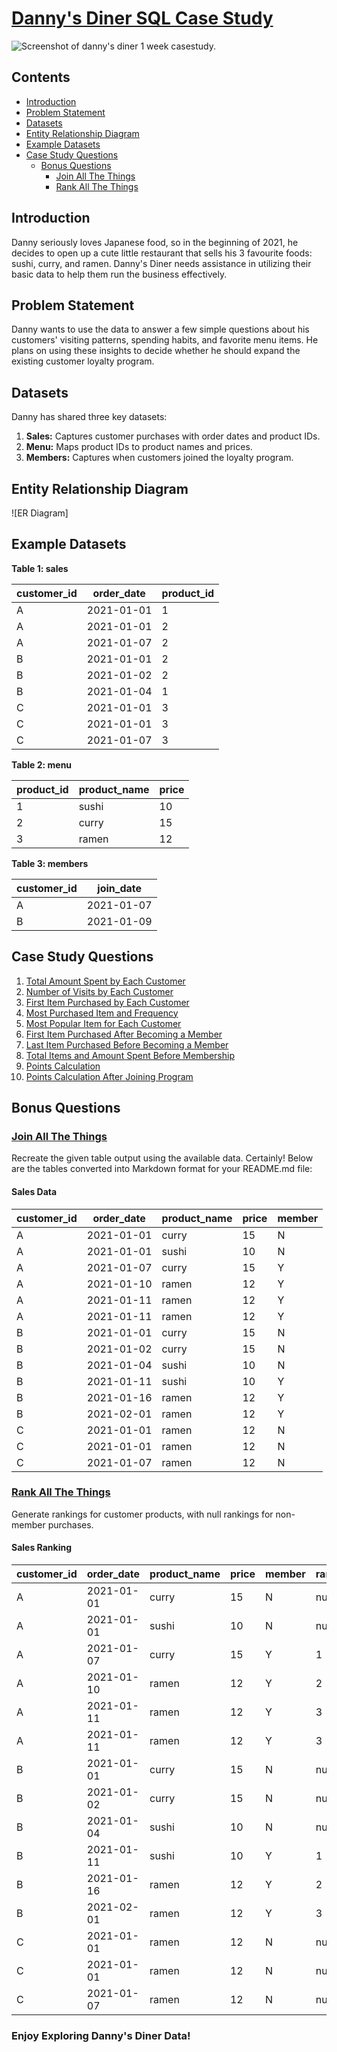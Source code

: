 # [Danny's Diner SQL Case Study](https://8weeksqlchallenge.com/case-study-1/)

![Screenshot of danny's diner 1 week casestudy.](https://8weeksqlchallenge.com/images/case-study-designs/1.png)

## Contents
- [Introduction](#introduction)
- [Problem Statement](#problem-statement)
- [Datasets](#datasets)
- [Entity Relationship Diagram](#entity-relationship-diagram)
- [Example Datasets](#example-datasets)
- [Case Study Questions](#case-study-questions)
  - [Bonus Questions](#bonus-questions)
    - [Join All The Things](#join-all-the-things)
    - [Rank All The Things](#rank-all-the-things)

## Introduction
Danny seriously loves Japanese food, so in the beginning of 2021, he decides to open up a cute little restaurant that sells his 3 favourite foods: sushi, curry, and ramen. Danny's Diner needs assistance in utilizing their basic data to help them run the business effectively.

## Problem Statement
Danny wants to use the data to answer a few simple questions about his customers' visiting patterns, spending habits, and favorite menu items. He plans on using these insights to decide whether he should expand the existing customer loyalty program.

## Datasets
Danny has shared three key datasets:
1. **Sales:** Captures customer purchases with order dates and product IDs.
2. **Menu:** Maps product IDs to product names and prices.
3. **Members:** Captures when customers joined the loyalty program.

## Entity Relationship Diagram
![ER Diagram]

## Example Datasets

**Table 1: sales**

| customer_id | order_date | product_id |
|-------------|------------|------------|
| A           | 2021-01-01 | 1          |
| A           | 2021-01-01 | 2          |
| A           | 2021-01-07 | 2          |
| B           | 2021-01-01 | 2          |
| B           | 2021-01-02 | 2          |
| B           | 2021-01-04 | 1          |
| C           | 2021-01-01 | 3          |
| C           | 2021-01-01 | 3          |
| C           | 2021-01-07 | 3          |

**Table 2: menu**

| product_id | product_name | price |
|------------|--------------|-------|
| 1          | sushi        | 10    |
| 2          | curry        | 15    |
| 3          | ramen        | 12    |

**Table 3: members**

| customer_id | join_date  |
|-------------|------------|
| A           | 2021-01-07 |
| B           | 2021-01-09 |



## Case Study Questions
1. [Total Amount Spent by Each Customer](https://github.com/Sawant-Chaitanya/8-Week-SQL-Challenge/blob/main/Case%20Study%20%231%20-%20Danny's%20Diner/Solutions/Q1.md)
2. [Number of Visits by Each Customer](https://github.com/Sawant-Chaitanya/8-Week-SQL-Challenge/blob/main/Case%20Study%20%231%20-%20Danny's%20Diner/Solutions/Q2.md)
3. [First Item Purchased by Each Customer](https://github.com/Sawant-Chaitanya/8-Week-SQL-Challenge/blob/main/Case%20Study%20%231%20-%20Danny's%20Diner/Solutions/Q3.md)
4. [Most Purchased Item and Frequency](https://github.com/Sawant-Chaitanya/8-Week-SQL-Challenge/blob/main/Case%20Study%20%231%20-%20Danny's%20Diner/Solutions/Q4.md)
5. [Most Popular Item for Each Customer](https://github.com/Sawant-Chaitanya/8-Week-SQL-Challenge/blob/main/Case%20Study%20%231%20-%20Danny's%20Diner/Solutions/Q5.md)
6. [First Item Purchased After Becoming a Member](https://github.com/Sawant-Chaitanya/8-Week-SQL-Challenge/blob/main/Case%20Study%20%231%20-%20Danny's%20Diner/Solutions/Q6.md)
7. [Last Item Purchased Before Becoming a Member](https://github.com/Sawant-Chaitanya/8-Week-SQL-Challenge/blob/main/Case%20Study%20%231%20-%20Danny's%20Diner/Solutions/Q7.md)
8. [Total Items and Amount Spent Before Membership](https://github.com/Sawant-Chaitanya/8-Week-SQL-Challenge/blob/main/Case%20Study%20%231%20-%20Danny's%20Diner/Solutions/Q8.md)
9. [Points Calculation](https://github.com/Sawant-Chaitanya/8-Week-SQL-Challenge/blob/main/Case%20Study%20%231%20-%20Danny's%20Diner/Solutions/Q9.md)
10. [Points Calculation After Joining Program](https://github.com/Sawant-Chaitanya/8-Week-SQL-Challenge/blob/main/Case%20Study%20%231%20-%20Danny's%20Diner/Solutions/Q10.md)

## Bonus Questions

### [**Join All The Things**](https://github.com/Sawant-Chaitanya/8-Week-SQL-Challenge/tree/main/Case%20Study%20%231%20-%20Danny's%20Diner/Bonus%20Questions/Join%20All%20The%20Things)
Recreate the given table output using the available data.
Certainly! Below are the tables converted into Markdown format for your README.md file:

#### Sales Data

| customer_id | order_date  | product_name | price | member |
|-------------|-------------|--------------|-------|--------|
| A           | 2021-01-01  | curry        | 15    | N      |
| A           | 2021-01-01  | sushi        | 10    | N      |
| A           | 2021-01-07  | curry        | 15    | Y      |
| A           | 2021-01-10  | ramen        | 12    | Y      |
| A           | 2021-01-11  | ramen        | 12    | Y      |
| A           | 2021-01-11  | ramen        | 12    | Y      |
| B           | 2021-01-01  | curry        | 15    | N      |
| B           | 2021-01-02  | curry        | 15    | N      |
| B           | 2021-01-04  | sushi        | 10    | N      |
| B           | 2021-01-11  | sushi        | 10    | Y      |
| B           | 2021-01-16  | ramen        | 12    | Y      |
| B           | 2021-02-01  | ramen        | 12    | Y      |
| C           | 2021-01-01  | ramen        | 12    | N      |
| C           | 2021-01-01  | ramen        | 12    | N      |
| C           | 2021-01-07  | ramen        | 12    | N      |


### [Rank All The Things](https://github.com/Sawant-Chaitanya/8-Week-SQL-Challenge/tree/main/Case%20Study%20%231%20-%20Danny's%20Diner/Bonus%20Questions/Rank%20All%20The%20Things)
Generate rankings for customer products, with null rankings for non-member purchases.

#### Sales Ranking

| customer_id | order_date  | product_name | price | member | ranking |
|-------------|-------------|--------------|-------|--------|---------|
| A           | 2021-01-01  | curry        | 15    | N      | null    |
| A           | 2021-01-01  | sushi        | 10    | N      | null    |
| A           | 2021-01-07  | curry        | 15    | Y      | 1       |
| A           | 2021-01-10  | ramen        | 12    | Y      | 2       |
| A           | 2021-01-11  | ramen        | 12    | Y      | 3       |
| A           | 2021-01-11  | ramen        | 12    | Y      | 3       |
| B           | 2021-01-01  | curry        | 15    | N      | null    |
| B           | 2021-01-02  | curry        | 15    | N      | null    |
| B           | 2021-01-04  | sushi        | 10    | N      | null    |
| B           | 2021-01-11  | sushi        | 10    | Y      | 1       |
| B           | 2021-01-16  | ramen        | 12    | Y      | 2       |
| B           | 2021-02-01  | ramen        | 12    | Y      | 3       |
| C           | 2021-01-01  | ramen        | 12    | N      | null    |
| C           | 2021-01-01  | ramen        | 12    | N      | null    |
| C           | 2021-01-07  | ramen        | 12    | N      | null    |


### Enjoy Exploring Danny's Diner Data!


